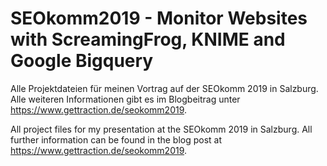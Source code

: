 # SEOkomm2019 - Monitor Websites with ScreamingFrog, KNIME and Google Bigquery
Alle Projektdateien für meinen Vortrag auf der SEOkomm 2019 in Salzburg. Alle weiteren Informationen gibt es im Blogbeitrag unter https://www.gettraction.de/seokomm2019.

All project files for my presentation at the SEOkomm 2019 in Salzburg. All further information can be found in the blog post at https://www.gettraction.de/seokomm2019.